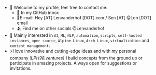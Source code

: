 - 👋 Welcome to my profile, feel free to contact me:
  - 🫡 In my GitHub inbox
  - 📧E-mail: Hey [AT] Lenvanderhof [DOT] com / Sen [AT] @Len [DOT] email
  - 🫂 Find me on other socials @Lenvanderhof
- 👀 Mainly interested in `AI`, `ML`, `NLP`, `automation`, `scripts`, `self-hosted instances`, `open source`, `Alpine Linux`, `Arch Linux`, `virtualization` and `content management`. 
- ⚡I love innovative and cutting-edge ideas and with my personal company *(LPH98.ventures)* I build concepts from the ground up or participate in amazing projects. Always open for suggestions or invitations.

<!---
Lenvanderhof/Lenvanderhof is a ✨ special ✨ repository because its `README.md` (this file) appears on your GitHub profile.
You can click the Preview link to take a look at your changes.
--->
